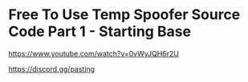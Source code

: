 # Free To Use Temp Spoofer Source Code Part 1 - Starting Base

https://www.youtube.com/watch?v=0vWyJQH6r2U

https://discord.gg/pasting
